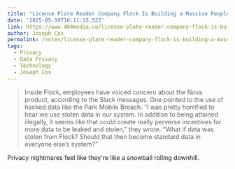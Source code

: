 ```yaml
---
title: "License Plate Reader Company Flock Is Building a Massive People Lookup Tool, Leak Shows"
date: '2025-05-19T16:11:15.52Z'
link: https://www.404media.co/license-plate-reader-company-flock-is-building-a-massive-people-lookup-tool-leak-shows/
author: Joseph Cox
permalink: /notes/license-plate-reader-company-flock-is-building-a-massive-people-lookup-tool-leak-shows/index.html
tags:
  - Privacy
  - Data Privacy
  - Technology
  - Joseph Cox
---
```

> Inside Flock, employees have voiced concern about the Nova product, according to the Slack messages. One pointed to the use of hacked data like the Park Mobile Breach. “I was pretty horrified to hear we use stolen data in our system. In addition to being attained illegally, it seems like that could create really perverse incentives for more data to be leaked and stolen,” they wrote. “What if data was stolen from Flock? Should that then become standard data in everyone else’s system?”

Privacy nightmares feel like they're like a snowball rolling downhill.